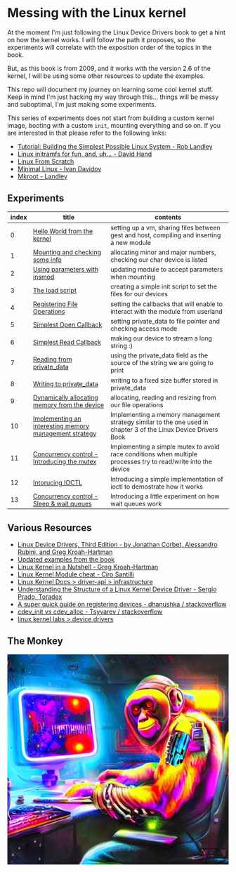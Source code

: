 # Messing with the Linux kernel

At the moment I'm just following the Linux Device Drivers book to get a hint on how the kernel works. I will follow the path it proposes, so the experiments will correlate with the exposition order of the topics in the book.

But, as this book is from 2009, and it works with the version 2.6 of the kernel, I will be using some other resources to update the examples.

This repo will document my journey on learning some cool kernel stuff.
Keep in mind I'm just hacking my way through this... things will be messy and suboptimal, I'm just making some experiments.

This series of experiments does not start from building a custom kernel image, booting with a custom `init`, mounting everything and so on. If you are interested in that please refer to the following links:

- [Tutorial: Building the Simplest Possible Linux System - Rob Landley](https://www.youtube.com/watch?v=Sk9TatW9ino)
- [Linux initramfs for fun, and, uh... - David Hand](https://www.youtube.com/watch?v=KQjRnuwb7is)
- [Linux From Scratch](https://www.linuxfromscratch.org/)
- [Minimal Linux - Ivan Davidov](https://github.com/ivandavidov/minimal/)
- [Mkroot - Landley](https://github.com/landley/mkroot)

## Experiments

| index | title                                                                                  | contents                                                                                                        |
| ----- | -------------------------------------------------------------------------------------- | --------------------------------------------------------------------------------------------------------------- |
| 0     | [Hello World from the kernel](./00_hello_world/)                                       | setting up a vm, sharing files between gest and host, compiling and inserting a new module                      |
| 1     | [Mounting and checking some info](./01_mounting_and_checking/)                         | allocating minor and major numbers, checking our char device is listed                                          |
| 2     | [Using parameters with insmod](./02_insmod_parameters/)                                | updating module to accept parameters when mounting                                                              |
| 3     | [The load script](./03_load_script/)                                                   | creating a simple init script to set the files for our devices                                                  |
| 4     | [Registering File Operations](./04_registering_file_operations/)                       | setting the callbacks that will enable to interact with the module from userland                                |
| 5     | [Simplest Open Callback](./05_simplest_open_fop/)                                      | setting private_data to file pointer and checking access mode                                                   |
| 6     | [Simplest Read Callback](./06_simplest_read_fop/)                                      | making our device to stream a long string :)                                                                    |
| 7     | [Reading from private_data](./07_reading_from_private_data/)                           | using the private_data field as the source of the string we are going to print                                  |
| 8     | [Writing to private_data](./08_write_fop/)                                             | writing to a fixed size buffer stored in private_data                                                           |
| 9     | [Dynamically allocating memory from the device](./09_dynamically_allocating_a_buffer/) | allocating, reading and resizing from our file operations                                                       |
| 10    | [Implementing an interesting memory management strategy](./10_simple_pagination/)      | Implementing a memory management strategy similar to the one used in chapter 3 of the Linux Device Drivers Book |
| 11    | [Concurrency control - Introducing the mutex](./11_introducing_the_mutex/)             | Implementing a simple mutex to avoid race conditions when multiple processes try to read/write into the device  |
| 12    | [Intorucing IOCTL](./12_adding_ioctl/)                                                 | Introducing a simple implementation of ioctl to demostrate how it works                                         |
| 13    | [Concurrency control - Sleep & wait queues](./13_sleepy_example/)                      | Introducing a little experiment on how wait queues work                                                         |

## Various Resources

- [Linux Device Drivers, Third Edition - by Jonathan Corbet, Alessandro Rubini, and Greg Kroah-Hartman](https://lwn.net/Kernel/LDD3)
- [Updated examples from the book](https://github.com/martinezjavier/ldd3)
- [Linux Kernel in a Nutshell - Greg Kroah-Hartman](http://www.kroah.com/lkn/)
- [Linux Kernel Module cheat - Ciro Santilli](https://cirosantilli.com/linux-kernel-module-cheat/)
- [Linux Kernel Docs > driver-api > infrastructure](https://www.kernel.org/doc/html/latest/driver-api/infrastructure.html)
- [Understanding the Structure of a Linux Kernel Device Driver - Sergio Prado, Toradex](https://www.youtube.com/watch?v=pIUTaMKq0Xc)
- [A super quick guide on registering devices - dhanushka / stackoverflow ](https://stackoverflow.com/a/48837481/11280510)
- [cdev_init vs cdev_alloc - Tsyvarev / stackoverflow](https://stackoverflow.com/questions/70004545/cdev-alloc-vs-cdev-init)
- [linux kernel labs > device drivers](https://linux-kernel-labs.github.io/refs/heads/master/labs/device_drivers.html)

## The Monkey

![The Monkey](the_monke.jpg)
